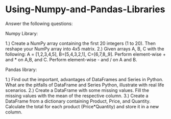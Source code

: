 # Using-Numpy-and-Pandas-Libraries


Answer the following questions:

Numpy Library:

1.) Create a NumPy array containing the first 20 integers (1 to 20). Then reshape your NumPy array into 4x5 matrix.
2.) Given arrays A, B, C with the following: A = [1,2,3,4,5], B=[5,4,3,2,1], C=[6,7,8,,9]. Perform element-wise + and * on A,B, and C. Perform element-wise - and / on A and B.
 
 Pandas library:

1.) Find out the important, advantages of DataFrames and Series in Python. What are the pitfalls of DataFrame and Series Python, illustrate with real life scenarios.
2.) Create a DataFrame with some missing values. Fill the missing values with the mean of the respective column.
3.) Create a DataFrame from a dictionary containing Product, Price, and Quantity. Calculate the total for each product (Price*Quantity) and store it in a new column.


